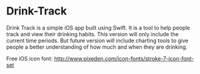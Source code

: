 # Drink-Track

Drink Track is a simple iOS app built using Swift.  It is a tool to help people
track and view their drinking habits.  This version will only include the current
time periods.  But future version will include charting tools to give people a
better understanding of how much and when they are drinking.


Free iOS icon font: http://www.pixeden.com/icon-fonts/stroke-7-icon-font-set